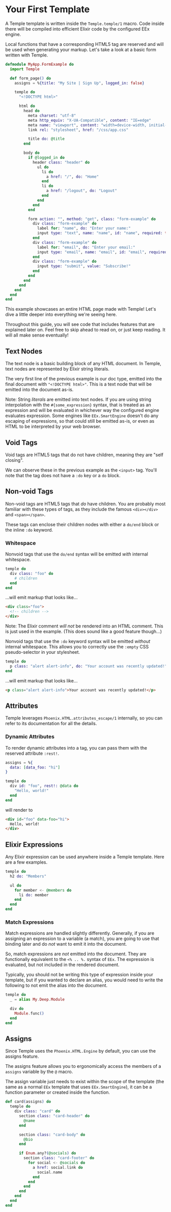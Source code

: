 # Your First Template

A Temple template is written inside the `Temple.temple/1` macro. Code inside there will be compiled into efficient Elixir code by the configured EEx engine.

Local functions that have a corresponding HTML5 tag are reserved and will be used when generating your markup. Let's take a look at a basic form written with Temple.

```elixir
defmodule MyApp.FormExample do
  import Temple

  def form_page() do
    assigns = %{title: "My Site | Sign Up", logged_in: false}

    temple do
      "<!DOCTYPE html>"

      html do
        head do
          meta charset: "utf-8"
          meta http_equiv: "X-UA-Compatible", content: "IE=edge"
          meta name: "viewport", content: "width=device-width, initial-scale=1.0"
          link rel: "stylesheet", href: "/css/app.css"

          title do: @title
        end

        body do
          if @logged_in do
            header class: "header" do
              ul do
                li do
                  a href: "/", do: "Home"
                end
                li do
                  a href: "/logout", do: "Logout"
                end
              end
            end
          end

          form action: "", method: "get", class: "form-example" do
            div class: "form-example" do
              label for: "name", do: "Enter your name:"
              input type: "text", name: "name", id: "name", required: true
            end
            div class: "form-example" do
              label for: "email", do: "Enter your email:"
              input type: "email", name: "email", id: "email", required: true
            end
            div class: "form-example" do
              input type: "submit", value: "Subscribe!"
            end
          end
        end
      end
    end
  end
end
```

This example showcases an entire HTML page made with Temple! Let's dive a little deeper into everything we're seeing here.

Throughout this guide, you will see code that includes features that are explained later on. Feel free to skip ahead to read on, or just keep reading. It will all make sense eventually!

## Text Nodes

The text node is a basic building block of any HTML document. In Temple, text nodes are represented by Elixir string literals.

The very first line of the previous example is our doc type, emitted into the final document with `"<!DOCTYPE html>"`. This is a text node that will be emitted into the document as-is.

Note: String _literals_ are emitted into text nodes. If you are using string interpolation with the `#{some_expression}` syntax, that is treated as an expression and will be evaluated in whichever way the configured engine evaluates expression. Some engines like `EEx.SmartEngine` doesn't do any escaping of expressions, so that could still be emitted as-is, or even as HTML to be interpreted by your web browser.

## Void Tags

Void tags are HTML5 tags that do not have children, meaning they are "self closing".

We can observe these in the previous example as the `<input>` tag. You'll note that the tag does not have a `:do` key or a `do` block.

## Non-void Tags

Non-void tags are HTML5 tags that _do_ have children. You are probably most familiar with these types of tags, as they include the famous `<div></div>` and `<span></span>`.

These tags can enclose their children nodes with either a `do/end` block or the inline `:do` keyword.

### Whitespace

Nonvoid tags that use the `do/end` syntax will be emitted _with_ internal whitespace.

```elixir
temple do
  div class: "foo" do
    # children
  end
end
```

...will emit markup that looks like...

```html
<div class="foo">
  <!-- children -->
</div>
```

Note: The Elixir comment _will not_ be rendered into an HTML comment. This is just used in the example. (This does sound like a good feature though...)

Nonvoid tags that use the `:do` keyword syntax will be emitted _without_ internal whitespace. This allows you to correctly use the `:empty` CSS pseudo-selector in your stylesheet.


```elixir
temple do
  p class: "alert alert-info", do: "Your account was recently updated!"
end
```

...will emit markup that looks like...

```html
<p class="alert alert-info">Your account was recently updated!</p>
```

## Attributes

Temple leverages `Phoenix.HTML.attributes_escape/1` internally, so you can refer to its documentation for all the details.

### Dynamic Attributes

To render dynamic attributes into a tag, you can pass them with the reserved attribute `:rest!`.

```elixir
assigns = %{
  data: [data_foo: "hi"]
}

temple do
  div id: "foo", rest!: @data do
    "Hello, world!"
  end
end
```

will render to

```html
<div id="foo" data-foo="hi">
  Hello, world!
</div>
```

## Elixir Expressions

Any Elixir expression can be used anywhere inside a Temple template. Here are a few examples.

```elixir
temple do
  h2 do: "Members"

  ul do
    for member <- @members do
      li do: member
    end
  end
end
```

### Match Expressions

Match expressions are handled slightly differently. Generally, if you are assigning an expression to a variable (a match), you are going to use that binding later and do _not_ want to emit it into the document.

So, match expressions are _not_ emitted into the document. They are functionally equivalent to the `<% .. %.` syntax of `EEx`. The expression is evaluated, but not included in the rendered document.

Typically, you should not be writing this type of expression inside your template, but if you wanted to declare an alias, you would need to write the following to not emit the alias into the document.

```elixir
temple do
  _ = alias My.Deep.Module

  div do
    Module.func()
  end
end
```

## Assigns

Since Temple uses the `Phoenix.HTML.Engine` by default, you can use the assigns feature.

The assigns feature allows you to ergonomically access the members of a `assigns` variable by the `@` macro.

The assign variable just needs to exist within the scope of the template (the same as a normal `EEx` template that uses `EEx.SmartEngine`), it can be a function parameter or created inside the function.

```elixir
def card(assigns) do
  temple do
    div class: "card" do
      section class: "card-header" do
        @name
      end

      section class: "card-body" do
        @bio
      end

      if Enum.any?(@socials) do
        section class: "card-footer" do
          for social <- @socials do
            a href: social.link do
              social.name
            end
          end
        end
      end
    end
  end
end
```

